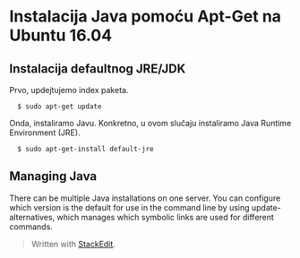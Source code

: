 # Instalacija Java pomoću Apt-Get na Ubuntu 16.04


## Instalacija defaultnog JRE/JDK


Prvo, updejtujemo index paketa.

  ```  $ sudo apt-get update```

Onda, instaliramo Javu. Konkretno, u ovom slučaju instaliramo Java Runtime Environment (JRE).

  ```  $ sudo apt-get-install default-jre```

## Managing Java

 
There can be multiple Java installations on one server. You can configure which version is the default for use in the command line by using update-alternatives, which manages which symbolic links are used for different commands.











> Written with [StackEdit](https://stackedit.io/).